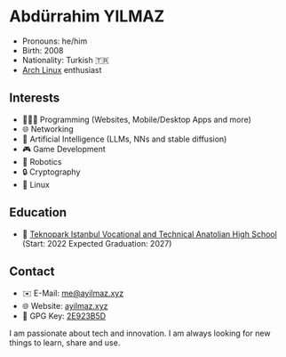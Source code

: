 <!-- Hi! but why would you look here (there is nothing hidden)?! -->
# Abdürrahim YILMAZ
* Pronouns: he/him
* Birth: 2008
* Nationality: Turkish 🇹🇷
* [Arch Linux](https://www.archlinux.org/) enthusiast

## Interests
* 🧑🏻‍💻 Programming (Websites, Mobile/Desktop Apps and more)
* 🌐 Networking
* 🧠 Artificial Intelligence (LLMs, NNs and stable diffusion)
* 🎮 Game Development
* 🤖 Robotics
* 🔒 Cryptography
* 🐧 Linux

## Education
* 🏫 [Teknopark Istanbul Vocational and Technical Anatolian High School](https://teknoparkistanbul.meb.k12.tr/) (Start: 2022 Expected Graduation: 2027)

## Contact
* ✉️ E-Mail: me@ayilmaz.xyz
* 🌐 Website: [ayilmaz.xyz](http://ayilmaz.xyz)
* 🔑 GPG Key: [2E923B5D](https://keys.openpgp.org/search?q=2E923B5DF050D5C185760018956B1E95E114612E)

I am passionate about tech and innovation. I am always looking for new things to learn, share and use.
<!-- something hidden -->
